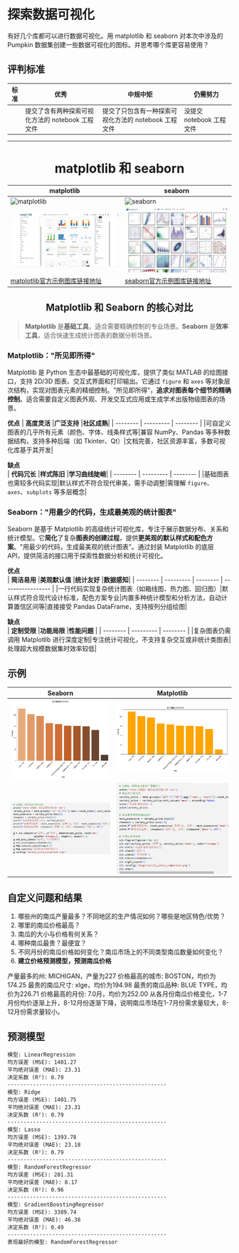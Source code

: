 # 探索数据可视化

有好几个库都可以进行数据可视化。用 matplotlib 和 seaborn 对本次中涉及的 Pumpkin 数据集创建一些数据可视化的图标。并思考哪个库更容易使用？

## 评判标准

| 标准 | 优秀 | 中规中矩 | 仍需努力 |
| -------- | --------- | -------- | ----------------- |
|          | 提交了含有两种探索可视化方法的 notebook 工程文件         |   提交了只包含有一种探索可视化方法的 notebook 工程文件       |  没提交  notebook 工程文件                 |

-------------
  
    
# <center> matplotlib 和 seaborn </center>


| matplotlib | seaborn |
| -------- | --------- |
| ![matplotlib](https://matplotlib.org/stable/_static/logo_light.svg)| ![seaborn](https://seaborn.pydata.org/_static/logo-wide-lightbg.svg) |
|![matplotlib示例页面](./image/matplotlib_shili_wep.png)|![seaborn示例页面](./image/seaborn_shili_wep.png)|
|[matplotlib官方示例图库链接地址](https://matplotlib.org/stable/gallery/index.html)|[seaborn官方示例图库链接地址](https://seaborn.pydata.org/examples/index.html)|

##  <center>Matplotlib 和 Seaborn 的核心对比</center>
>**Matplotlib** 是**基础工具**，适合需要精确控制的专业场景。**Seaborn** 是**效率工具**，适合快速生成统计图表的数据分析场景。
### Matplotlib："所见即所得"
Matplotlib 是 Python 生态中最基础的可视化库，提供了类似 MATLAB 的绘图接口，支持 2D/3D 图表、交互式界面和打印输出。它通过 `figure` 和 `axes` 等对象层次结构，实现对图表元素的精细控制。"所见即所得"，**追求对图表每个细节的精确控制**。适合需要自定义图表外观、开发交互式应用或生成学术出版物级图表的场景。

**优点** 
| **高度灵活** |**广泛支持** |**社区成熟**|
| -------- | --------- | -------- | 
|可自定义图表的几乎所有元素（颜色、字体、线条样式等|兼容 NumPy、Pandas 等多种数据结构，支持多种后端（如 Tkinter、Qt）|文档完善，社区资源丰富，多数可视化库基于其开发|

**缺点**  
| **代码冗长** |**样式陈旧** |**学习曲线陡峭**|
| -------- | --------- | -------- |
|基础图表也需较多代码实现|默认样式不符合现代审美，需手动调整|需理解 `figure`、`axes`、`subplots` 等多层概念|


### Seaborn："用最少的代码，生成最美观的统计图表"
Seaborn 是基于 Matplotlib 的高级统计可视化库，专注于展示数据分布、关系和统计模型。它**简化**了复杂**图表的创建过程**，提供**更美观的默认样式和配色方案**。"用最少的代码，生成最美观的统计图表"。通过封装 Matplotlib 的底层 API，提供简洁的接口用于探索性数据分析和统计可视化。

**优点**  
| **简洁易用** |**美观默认值** |**统计友好** |**数据感知**|
| -------- | --------- | -------- | ----------------- | 
|一行代码实现复杂统计图表（如箱线图、热力图、回归图）|默认样式符合现代设计标准，配色方案专业|内置多种统计模型和分析方法，自动计算置信区间等|直接接受 Pandas DataFrame，支持按列分组绘图|

**缺点**  
| **定制受限** |**功能局限** |**性能问题** |
| -------- | --------- | -------- |
|复杂图表仍需调用 Matplotlib 进行深度定制|专注统计可视化，不支持复杂交互或非统计类图表|处理超大规模数据集时效率较低|

## 示例

|Seaborn|Matplotlib|
| -------- | --------- |
|![Seaborn：](./image/variety_price_comparison.png)|![matplotlib：](./image/matplotlib_variety_price_comparison.png.png)|
|![sns代码](./image/sns_dm.png)|![mpl代码](./image/m_dm.png)|



## 自定义问题和结果
1. 哪些州的南瓜产量最多？不同地区的生产情况如何？哪些是地区特色/优势？
2. 哪里的南瓜价格最高？
3. 南瓜的大小与价格有何关系？
4. 哪种南瓜最贵？最便宜？
5. 不同月份的南瓜价格如何变化？南瓜市场上的不同类型南瓜数量如何变化？
6. **建立价格预测模型，预测南瓜价格**

产量最多的州: MICHIGAN，产量为227
价格最高的城市: BOSTON，均价为174.25
最贵的南瓜尺寸: xlge，均价为194.98
最贵的南瓜品种: BLUE TYPE，均价为226.71
价格最高的月份: 7.0月，均价为252.00
从各月份南瓜价格变化，1-7月份均价逐渐上升，8-12月份逐渐下降，说明南瓜市场在1-7月份需求量较大，8-12月份需求量较小。

## 预测模型  
```
模型: LinearRegression
均方误差 (MSE): 1401.27
平均绝对误差 (MAE): 23.31
决定系数 (R²): 0.79
--------------------------------------------------
模型: Ridge
均方误差 (MSE): 1401.75
平均绝对误差 (MAE): 23.31
决定系数 (R²): 0.79
--------------------------------------------------
模型: Lasso
均方误差 (MSE): 1393.78
平均绝对误差 (MAE): 23.18
决定系数 (R²): 0.79
--------------------------------------------------
模型: RandomForestRegressor
均方误差 (MSE): 281.31
平均绝对误差 (MAE): 8.17
决定系数 (R²): 0.96
--------------------------------------------------
模型: GradientBoostingRegressor
均方误差 (MSE): 3389.74
平均绝对误差 (MAE): 46.38
决定系数 (R²): 0.49
--------------------------------------------------
表现最好的模型: RandomForestRegressor
```
